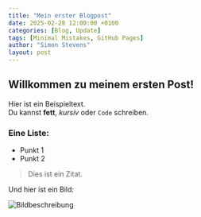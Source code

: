 ```yaml
---
title: "Mein erster Blogpost"
date: 2025-02-28 12:00:00 +0100
categories: [Blog, Update]
tags: [Minimal Mistakes, GitHub Pages]
author: "Simon Stevens"
layout: post
---
```


## Willkommen zu meinem ersten Post!

Hier ist ein Beispieltext.  
Du kannst **fett**, *kursiv* oder `Code` schreiben.

### Eine Liste:
- Punkt 1  
- Punkt 2  

> Dies ist ein Zitat.

Und hier ist ein Bild:  

![Bildbeschreibung](https://example.com/bild.jpg)